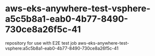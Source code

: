 # aws-eks-anywhere-test-vsphere-a5c5b8a1-eab0-4b77-8490-730ce8a26f5c-41
repository for use with E2E test job aws-eks-anywhere-test-vsphere:a5c5b8a1-eab0-4b77-8490-730ce8a26f5c-41
